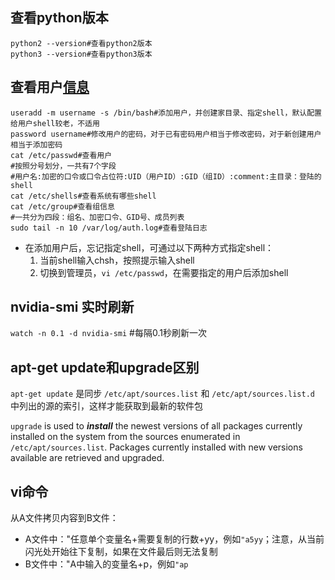## 查看python版本

```shell
python2 --version#查看python2版本
python3 --version#查看python3版本
```

## 查看用户[信息][1]

```shell
useradd -m username -s /bin/bash#添加用户，并创建家目录、指定shell，默认配置给用户shell较老，不适用
password username#修改用户的密码，对于已有密码用户相当于修改密码，对于新创建用户相当于添加密码
cat /etc/passwd#查看用户
#按照分号划分，一共有7个字段
#用户名:加密的口令或口令占位符:UID（用户ID）:GID（组ID）:comment:主目录：登陆的shell
cat /etc/shells#查看系统有哪些shell
cat /etc/group#查看组信息
#一共分为四段：组名、加密口令、GID号、成员列表
sudo tail -n 10 /var/log/auth.log#查看登陆日志
```
[1]:https://www.cnblogs.com/woshimrf/p/linux-user-group-command.html

* 在添加用户后，忘记指定shell，可通过以下两种方式指定shell：
  1. 当前shell输入chsh，按照提示输入shell
  2. 切换到管理员，`vi /etc/passwd`，在需要指定的用户后添加shell

##  nvidia-smi 实时刷新

`watch -n 0.1 -d nvidia-smi`     #每隔0.1秒刷新一次

## apt-get update和upgrade区别

`apt-get update` 是同步 `/etc/apt/sources.list` 和 `/etc/apt/sources.list.d` 中列出的源的索引，这样才能获取到最新的软件包

`upgrade` is used to ___install___ the newest versions of all packages currently installed on the system from the sources enumerated in` /etc/apt/sources.list`. Packages currently installed with new versions available are retrieved and upgraded.

## vi命令

从A文件拷贝内容到B文件：

* A文件中："任意单个变量名+需要复制的行数+yy，例如`"a5yy`；注意，从当前闪光处开始往下复制，如果在文件最后则无法复制
* B文件中："A中输入的变量名+p，例如`"ap`